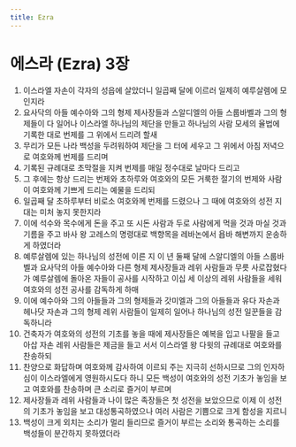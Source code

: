 ```yaml
---
title: Ezra
---
```


# 에스라 (Ezra) 3장
1. 이스라엘 자손이 각자의 성읍에 살았더니 일곱째 달에 이르러 일제히 예루살렘에 모인지라
1. 요사닥의 아들 예수아와 그의 형제 제사장들과 스알디엘의 아들 스룹바벨과 그의 형제들이 다 일어나 이스라엘 하나님의 제단을 만들고 하나님의 사람 모세의 율법에 기록한 대로 번제를 그 위에서 드리려 할새
1. 무리가 모든 나라 백성을 두려워하여 제단을 그 터에 세우고 그 위에서 아침 저녁으로 여호와께 번제를 드리며
1. 기록된 규례대로 초막절을 지켜 번제를 매일 정수대로 날마다 드리고
1. 그 후에는 항상 드리는 번제와 초하루와 여호와의 모든 거룩한 절기의 번제와 사람이 여호와께 기쁘게 드리는 예물을 드리되
1. 일곱째 달 초하루부터 비로소 여호와께 번제를 드렸으나 그 때에 여호와의 성전 지대는 미처 놓지 못한지라
1. 이에 석수와 목수에게 돈을 주고 또 시돈 사람과 두로 사람에게 먹을 것과 마실 것과 기름을 주고 바사 왕 고레스의 명령대로 백향목을 레바논에서 욥바 해변까지 운송하게 하였더라
1. 예루살렘에 있는 하나님의 성전에 이른 지 이 년 둘째 달에 스알디엘의 아들 스룹바벨과 요사닥의 아들 예수아와 다른 형제 제사장들과 레위 사람들과 무릇 사로잡혔다가 예루살렘에 돌아온 자들이 공사를 시작하고 이십 세 이상의 레위 사람들을 세워 여호와의 성전 공사를 감독하게 하매
1. 이에 예수아와 그의 아들들과 그의 형제들과 갓미엘과 그의 아들들과 유다 자손과 헤나닷 자손과 그의 형제 레위 사람들이 일제히 일어나 하나님의 성전 일꾼들을 감독하니라
1. 건축자가 여호와의 성전의 기초를 놓을 때에 제사장들은 예복을 입고 나팔을 들고 아삽 자손 레위 사람들은 제금을 들고 서서 이스라엘 왕 다윗의 규례대로 여호와를 찬송하되
1. 찬양으로 화답하며 여호와께 감사하여 이르되 주는 지극히 선하시므로 그의 인자하심이 이스라엘에게 영원하시도다 하니 모든 백성이 여호와의 성전 기초가 놓임을 보고 여호와를 찬송하며 큰 소리로 즐거이 부르며
1. 제사장들과 레위 사람들과 나이 많은 족장들은 첫 성전을 보았으므로 이제 이 성전의 기초가 놓임을 보고 대성통곡하였으나 여러 사람은 기쁨으로 크게 함성을 지르니
1. 백성이 크게 외치는 소리가 멀리 들리므로 즐거이 부르는 소리와 통곡하는 소리를 백성들이 분간하지 못하였더라